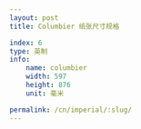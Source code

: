 ```yaml
---
layout: post
title: Columbier 纸张尺寸规格

index: 6
type: 英制
info:
    name: columbier
    width: 597
    height: 876
    unit: 毫米

permalink: /cn/imperial/:slug/
---
```



